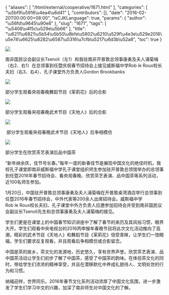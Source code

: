 {
    "aliases": [
        "/html/external/cooperative/1671.html"
    ],
    "categories": [
        "\u5bf9\u5916\u4ea4\u6d41"
    ],
    "contributors": [],
    "date": "2016-02-20T00:00:00+08:00",
    "isCJKLanguage": true,
    "params": {
        "author": "\u56fd\u9645\u90e8"
    },
    "slug": "1671",
    "tags": [
        "\u5408\u4f5c\u529e\u5b66"
    ],
    "title": "\u6211\u6821\u5b54\u5b50\u8bfe\u5802\u6210\u529f\u4e3e\u529e2016\u5e74\u6625\u8282\u6587\u5316\u7cfb\u5217\u6d3b\u52a8",
    "toc": true
}

![](https://cdn.tfls.online/mirror/full/32b34ef7e733330e5d3efcd52806992063649c56.jpg)




 南非国民议会副议长Tsenoli（左1）和我驻南非开普敦总领事康勇及夫人浦菊梅（右2、右1）在总领事到任暨庆祝春节招待会上接见威斯福中学Rob le Roux校长夫妇（右3、右4）、孔子课堂外方负责人Gordon Brookbanks




![](https://cdn.tfls.online/mirror/full/fd792a139d0d820807113cee125bedf215cff22c.jpg)




 部分学生观看央视春晚舞蹈节目《茉莉花》后的合影




![](https://cdn.tfls.online/mirror/full/2368c2f55296d872bbeda3333304e82daf8145d7.jpg)




 部分学生观看央视春晚武术节目《天地人》后的合影




![](https://cdn.tfls.online/mirror/full/623586c6d2a81fa3e3c8d9fb5c56130207dadb81.jpg)




  部分学生观看央视春晚武术节目《天地人》后争相模仿




![](https://cdn.tfls.online/mirror/full/c731e9601f120c0c005966444cfbe516064b478d.jpg)




 部分学生在欣赏茶艺表演后品中国茶







“新年纳余庆，佳节号长春。”每年一度的新春佳节是展现中国文化的绝佳时机，我校孔子课堂即南非威斯福中学孔子课堂组织师生参加驻开普敦总领馆举办的总领事到任暨2016年春节招待会、看央视春晚、欣赏茶艺表演、品中国茶等系列活动，近100名师生参加。




1月20日，中国驻开普敦总领事康勇及夫人浦菊梅在开普敦桌湾酒店举行总领事到任暨2016年春节招待会，中外代表等200余人出席招待会。威斯福中学Rob le Roux校长夫妇、孔子课堂中外方负责人应邀参加招待会并受到南非国民议会副议长Tsenoli先生和总领事康勇及夫人浦菊梅的接见。




学生们更是在课堂上的中国春节知识讲座中了解了春节的来历及其风俗习惯，眼界大开。学生们观看中央电视台的2016丙申猴年春晚节目将此次文化活动推向了高潮，精彩的武术节目《天地人》和舞蹈节目《茉莉花》倍受青睐，让学生们一饱眼福，学生们要求反复观看，并且观看后争相模仿或合影留念。 




中国是茶的故乡，茶文化的发源地，历史悠久，享有世界声誉。欣赏茶艺表演、品中国茶活动让学生们初步了解了中国茶，感受了中国茶的韵味。在体验茶文化的同时，带给学生们浓浓的精神享受，并且在潜移默化中养成礼貌待人、文明处世的行为和习惯。




纳福迎祥，世界同乐。2016年春节文化系列活动浓厚了中国文化氛围，进一步激发了学生们学习中文的兴趣，加深了南非师生对中国文化的了解。



